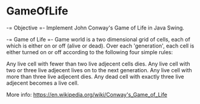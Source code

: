 # GameOfLife

-= Objective =- 
Implement John Conway's Game of Life in Java Swing.

-= Game of Life =-
Game world is a two dimensional grid of cells, each of which is either on or off (alive or dead).
Over each 'generation', each cell is either turned on or off according to the following four simple rules:

Any live cell with fewer than two live adjecent cells dies.
Any live cell with two or three live adjecent lives on to the next generation.
Any live cell with more than three live adjecent dies.
Any dead cell with exactly three live adjecent becomes a live cell.

More info:
https://en.wikipedia.org/wiki/Conway's_Game_of_Life
